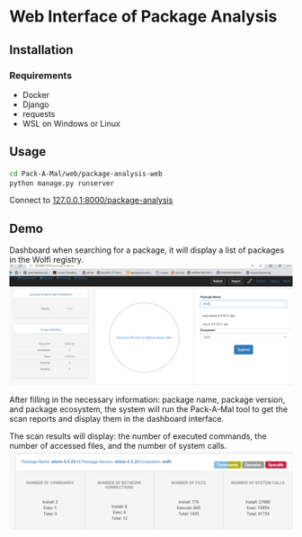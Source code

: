 # Web Interface of Package Analysis


## Installation

### Requirements
- Docker
- Django
- requests
- WSL on Windows or Linux

## Usage

```bash
cd Pack-A-Mal/web/package-analysis-web
python manage.py runserver
```

Connect to [127.0.0.1:8000/package-analysis](http://127.0.0.1:8000/package-analysis)

## Demo

Dashboard when searching for a package, it will display a list of packages in the Wolfi registry.
![Dashboard](images/dashboard.png)

After filling in the necessary information: package name, package version, and package ecosystem, the system will run the Pack-A-Mal tool to get the scan reports and display them in the dashboard interface.

The scan results will display: the number of executed commands, the number of accessed files, and the number of system calls.
![Results](images/results.png)
